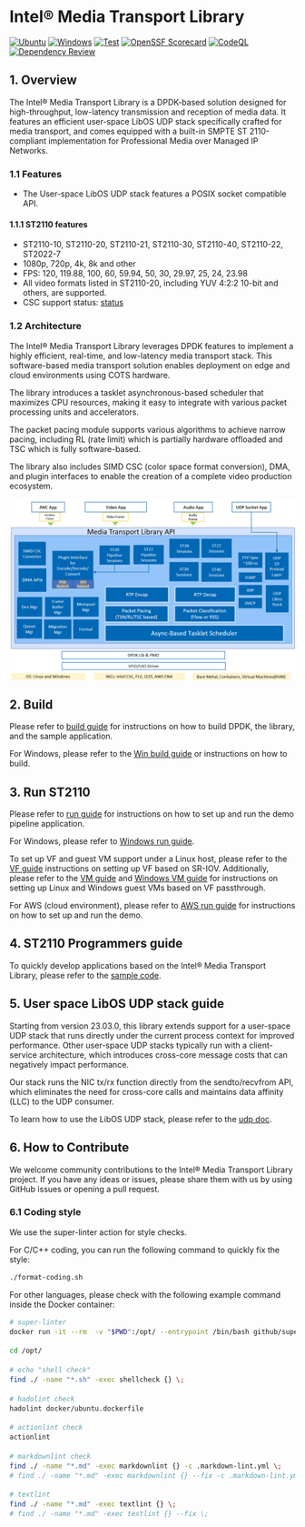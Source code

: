 # Intel® Media Transport Library

[![Ubuntu](https://github.com/OpenVisualCloud/Media-Transport-Library/actions/workflows/ubuntu_build.yml/badge.svg)](https://github.com/OpenVisualCloud/Media-Transport-Library/actions/workflows/ubuntu_build.yml)
[![Windows](https://github.com/OpenVisualCloud/Media-Transport-Library/actions/workflows/msys2_build.yml/badge.svg)](https://github.com/OpenVisualCloud/Media-Transport-Library/actions/workflows/msys2_build.yml)
[![Test](https://github.com/OpenVisualCloud/Media-Transport-Library/actions/workflows/ubuntu_build_with_gtest.yml/badge.svg)](https://github.com/OpenVisualCloud/Media-Transport-Library/actions/workflows/ubuntu_build_with_gtest.yml)
[![OpenSSF
Scorecard](https://api.securityscorecards.dev/projects/github.com/OpenVisualCloud/Media-Transport-Library/badge)](https://api.securityscorecards.dev/projects/github.com/OpenVisualCloud/Media-Transport-Library)
[![CodeQL](https://github.com/OpenVisualCloud/Media-Transport-Library/actions/workflows/codeql.yml/badge.svg)](https://github.com/OpenVisualCloud/Media-Transport-Library/actions/workflows/codeql.yml)
[![Dependency Review](https://github.com/OpenVisualCloud/Media-Transport-Library/actions/workflows/dependency-review.yml/badge.svg)](https://github.com/OpenVisualCloud/Media-Transport-Library/actions/workflows/dependency-review.yml)

## 1. Overview

The Intel® Media Transport Library is a DPDK-based solution designed for high-throughput, low-latency transmission and reception of media data. It features an efficient user-space LibOS UDP stack specifically crafted for media transport, and comes equipped with a built-in SMPTE ST 2110-compliant implementation for Professional Media over Managed IP Networks.

### 1.1 Features

* The User-space LibOS UDP stack features a POSIX socket compatible API.

#### 1.1.1 ST2110 features

* ST2110-10, ST2110-20, ST2110-21, ST2110-30, ST2110-40, ST2110-22, ST2022-7
* 1080p, 720p, 4k, 8k and other
* FPS: 120, 119.88, 100, 60, 59.94, 50, 30, 29.97, 25, 24, 23.98
* All video formats listed in ST2110-20, including YUV 4:2:2 10-bit and others, are supported.
* CSC support status: [status](doc/convert.md)

### 1.2 Architecture

The Intel® Media Transport Library leverages DPDK features to implement a highly efficient, real-time, and low-latency media transport stack. This software-based media transport solution enables deployment on edge and cloud environments using COTS hardware.

The library introduces a tasklet asynchronous-based scheduler that maximizes CPU resources, making it easy to integrate with various packet processing units and accelerators.

The packet pacing module supports various algorithms to achieve narrow pacing, including RL (rate limit) which is partially hardware offloaded and TSC which is fully software-based.

The library also includes SIMD CSC (color space format conversion), DMA, and plugin interfaces to enable the creation of a complete video production ecosystem.

<div align="center">
<img src="doc/png/arch.png" align="center" alt="overall architecture">
</div>

## 2. Build

Please refer to [build guide](doc/build.md) for instructions on how to build DPDK, the library, and the sample application.

For Windows, please refer to the [Win build guide](doc/build_WIN_MSYS2.md) or instructions on how to build.

## 3. Run ST2110

Please refer to [run guide](doc/run.md) for instructions on how to set up and run the demo pipeline application.

For Windows, please refer to [Windows run guide](doc/run_WIN.md).

To set up VF and guest VM support under a Linux host, please refer to the [VF guide](doc/vf.md) instructions on setting up VF based on SR-IOV. Additionally, please refer to the [VM guide](doc/vm.md) and [Windows VM guide](doc/vm_WIN.md) for instructions on setting up Linux and Windows guest VMs based on VF passthrough.

For AWS (cloud environment), please refer to [AWS run guide](doc/aws.md) for instructions on how to set up and run the demo.

## 4. ST2110 Programmers guide

To quickly develop applications based on the Intel® Media Transport Library, please refer to the [sample code](app/sample).

## 5. User space LibOS UDP stack guide

Starting from version 23.03.0, this library extends support for a user-space UDP stack that runs directly under the current process context for improved performance. Other user-space UDP stacks typically run with a client-service architecture, which introduces cross-core message costs that can negatively impact performance.

Our stack runs the NIC tx/rx function directly from the sendto/recvfrom API, which eliminates the need for cross-core calls and maintains data affinity (LLC) to the UDP consumer.

To learn how to use the LibOS UDP stack, please refer to the [udp doc](doc/udp.md).

## 6. How to Contribute

We welcome community contributions to the Intel® Media Transport Library project. If you have any ideas or issues, please share them with us by using GitHub issues or opening a pull request.

### 6.1 Coding style

We use the super-linter action for style checks.

For C/C++ coding, you can run the following command to quickly fix the style:

```bash
./format-coding.sh
```

For other languages, please check with the following example command inside the Docker container:

```bash
# super-linter
docker run -it --rm  -v "$PWD":/opt/ --entrypoint /bin/bash github/super-linter

cd /opt/

# echo "shell check"
find ./ -name "*.sh" -exec shellcheck {} \;

# hadolint check
hadolint docker/ubuntu.dockerfile

# actionlint check
actionlint

# markdownlint check
find ./ -name "*.md" -exec markdownlint {} -c .markdown-lint.yml \;
# find ./ -name "*.md" -exec markdownlint {} --fix -c .markdown-lint.yml \;

# textlint
find ./ -name "*.md" -exec textlint {} \;
# find ./ -name "*.md" -exec textlint {} --fix \;
```
